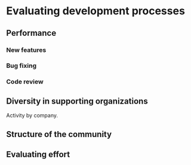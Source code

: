 # Evaluating development processes

## Performance

### New features

### Bug fixing

### Code review

## Diversity in supporting organizations

Activity by company.

## Structure of the community

## Evaluating effort
